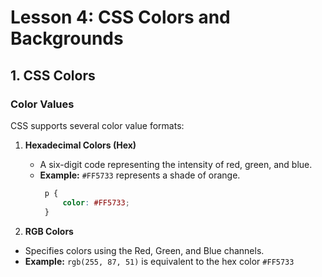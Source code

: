 # **Lesson 4: CSS Colors and Backgrounds**

## **1. CSS Colors**

### **Color Values**

CSS supports several color value formats:

1.  **Hexadecimal Colors (Hex)**
    
    -   A six-digit code representing the intensity of red, green, and blue.
    -   **Example:** `#FF5733` represents a shade of orange.
		   ```css
		    p {
			    color: #FF5733;
			}
		```

2. **RGB Colors**

-   Specifies colors using the Red, Green, and Blue channels.
-   **Example:** `rgb(255, 87, 51)` is equivalent to the hex color `#FF5733`
<!--stackedit_data:
eyJoaXN0b3J5IjpbNzkwMDA1ODc0LC0yMDg4NzQ2NjEyXX0=
-->